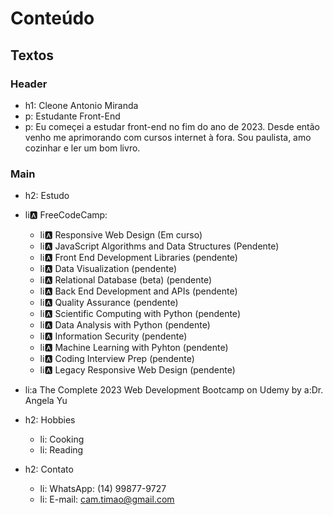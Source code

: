 # Conteúdo

## Textos

### Header

- h1: Cleone Antonio Miranda
- p: Estudante Front-End
- p: Eu começei a estudar front-end no fim do ano de 2023. Desde então venho me aprimorando com cursos internet à fora. Sou paulista, amo cozinhar e ler um bom livro.

### Main

- h2: Estudo
- li:a: FreeCodeCamp:
    - li:a: Responsive Web Design (Em curso)
    - li:a: JavaScript Algorithms and Data Structures (Pendente)
    - li:a: Front End Development Libraries (pendente)
    - li:a: Data Visualization (pendente)
    - li:a: Relational Database (beta) (pendente)
    - li:a: Back End Development and APIs (pendente)
    - li:a: Quality Assurance (pendente)
    - li:a: Scientific Computing with Python (pendente)
    - li:a: Data Analysis with Python (pendente)
    - li:a: Information Security (pendente)
    - li:a: Machine Learning with Pyhton (pendente)
    - li:a: Coding Interview Prep (pendente)
    - li:a: Legacy Responsive Web Design (pendente)
- li:a The Complete 2023 Web Development Bootcamp on Udemy by a:Dr. Angela Yu

- h2: Hobbies
    - li: Cooking
    - li: Reading

- h2: Contato
    - li: WhatsApp: (14) 99877-9727
    - li: E-mail: cam.timao@gmail.com